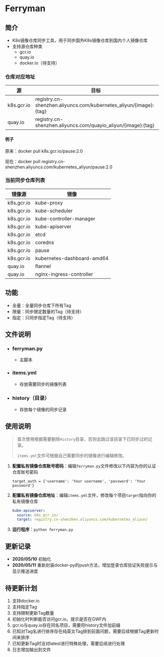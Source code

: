 # Ferryman
## 简介

- K8s镜像仓库同步工具，用于同步国外K8s镜像仓库到国内个人镜像仓库
- 支持源仓库种类
  - gcr.io
  - quay.io
  - docker.io（待支持）

### 仓库对应地址

| 源         | 目标                                                         |
| ---------- | ------------------------------------------------------------ |
| k8s.gcr.io | registry.cn-shenzhen.aliyuncs.com/kubernetes_aliyun/{image}:{tag} |
| quay.io    | registry.cn-shenzhen.aliyuncs.com/quayio_aliyun/{image}:{tag} |

#### 例子

原来：docker pull k8s.gcr.io/pause:2.0

现在：docker pull registry.cn-shenzhen.aliyuncs.com/kubernetes_aliyun/pause:2.0



### 当前同步仓库列表

| 镜像源     | 镜像                       |
| ---------- | -------------------------- |
| k8s.gcr.io | kube-proxy                 |
| k8s.gcr.io | kube-scheduler             |
| k8s.gcr.io | kube-controller-manager    |
| k8s.gcr.io | kube-apiserver             |
| k8s.gcr.io | etcd                       |
| k8s.gcr.io | coredns                    |
| k8s.gcr.io | pause                      |
| k8s.gcr.io | kubernetes-dashboard-amd64 |
| quay.io    | flannel                    |
| quay.io    | nginx-ingress-controller   |

## 功能

- 全量：全量同步仓库下所有Tag
- 限量：同步限定数量的Tag（待支持）
- 指定：只同步指定Tag（待支持）

## 文件说明

- ### ferryman.py

  - 主脚本
  
- ### items.yml

  - 存放需要同步的镜像列表


- ### history（目录）

  - 存放每个镜像的同步记录

## 使用说明

   > 首次使用根据需要删除`History`目录，否则会跳过该目录下已同步过的记录。
   >
   > `items.yml`文件可根据自己需要同步的镜像进行编辑修改。



1. **配置私有镜像仓库账号密码**：编辑`ferryman.py`文件修改以下内容为你的认证仓库账号密码

   ```shell
   target_auth = {'username': 'Your username', 'password': 'Your password'}
   ```

   

2. **配置私有镜像仓库地址**：编辑`items.yml`文件，修改每个项目`target`指向你的私有镜像仓库

   ```yaml
   kube-apiserver:
     source: k8s.gcr.io/
     target: registry.cn-shenzhen.aliyuncs.com/kubernetes_aliyun/
   ```



3. **运行程序**：`python ferryman.py`

   

## 更新记录

- **2020/05/10**    初始化
- **2020/05/11**    重新封装docker-py的push方法，增加登录仓库验证失败提示与显示推送进度



## 待更新计划

1. 支持docker.io
2. 支持指定Tag
3. 支持限制更新Tag数量
4. 初始化时判断能否访问gcr.io，提示是否在GWF内
5. gcr.io与quay.io存在同名项目，需要将history文件加前缀
7. 已知对Tag名进行排序存在纯英文Tag排到前面问题，需要后续根据Tag更新时间来排序
8. 已知更新Tag时没对latest进行特殊处理，需要后续进行处理
9. 日志增加输出到文件

